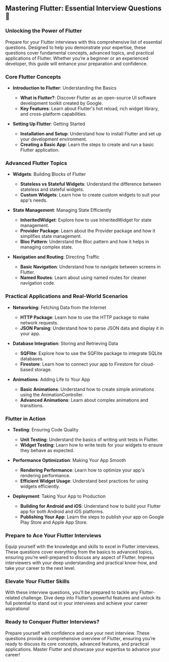 ## Mastering Flutter: Essential Interview Questions 🚀

### Unlocking the Power of Flutter

Prepare for your Flutter interviews with this comprehensive list of essential questions. Designed to help you demonstrate your expertise, these questions cover fundamental concepts, advanced topics, and practical applications of Flutter. Whether you’re a beginner or an experienced developer, this guide will enhance your preparation and confidence.

### Core Flutter Concepts

- **Introduction to Flutter**: Understanding the Basics
  - **What is Flutter?**: Discover Flutter as an open-source UI software development toolkit created by Google.
  - **Key Features**: Learn about Flutter's hot reload, rich widget library, and cross-platform capabilities.

- **Setting Up Flutter**: Getting Started
  - **Installation and Setup**: Understand how to install Flutter and set up your development environment.
  - **Creating a Basic App**: Learn the steps to create and run a basic Flutter application.

### Advanced Flutter Topics

- **Widgets**: Building Blocks of Flutter
  - **Stateless vs Stateful Widgets**: Understand the difference between stateless and stateful widgets.
  - **Custom Widgets**: Learn how to create custom widgets to suit your app's needs.

- **State Management**: Managing State Efficiently
  - **InheritedWidget**: Explore how to use InheritedWidget for state management.
  - **Provider Package**: Learn about the Provider package and how it simplifies state management.
  - **Bloc Pattern**: Understand the Bloc pattern and how it helps in managing complex state.

- **Navigation and Routing**: Directing Traffic
  - **Basic Navigation**: Understand how to navigate between screens in Flutter.
  - **Named Routes**: Learn about using named routes for cleaner navigation code.

### Practical Applications and Real-World Scenarios

- **Networking**: Fetching Data from the Internet
  - **HTTP Package**: Learn how to use the HTTP package to make network requests.
  - **JSON Parsing**: Understand how to parse JSON data and display it in your app.

- **Database Integration**: Storing and Retrieving Data
  - **SQFlite**: Explore how to use the SQFlite package to integrate SQLite databases.
  - **Firestore**: Learn how to connect your app to Firestore for cloud-based storage.

- **Animations**: Adding Life to Your App
  - **Basic Animations**: Understand how to create simple animations using the AnimationController.
  - **Advanced Animations**: Learn about complex animations and transitions.

### Flutter in Action

- **Testing**: Ensuring Code Quality
  - **Unit Testing**: Understand the basics of writing unit tests in Flutter.
  - **Widget Testing**: Learn how to write tests for your widgets to ensure they behave as expected.

- **Performance Optimization**: Making Your App Smooth
  - **Rendering Performance**: Learn how to optimize your app's rendering performance.
  - **Efficient Widget Usage**: Understand best practices for using widgets efficiently.

- **Deployment**: Taking Your App to Production
  - **Building for Android and iOS**: Understand how to build your Flutter app for both Android and iOS platforms.
  - **Publishing Your App**: Learn the steps to publish your app on Google Play Store and Apple App Store.

### Prepare to Ace Your Flutter Interviews

Equip yourself with the knowledge and skills to excel in Flutter interviews. These questions cover everything from the basics to advanced topics, ensuring you’re well-prepared to discuss any aspect of Flutter. Impress interviewers with your deep understanding and practical know-how, and take your career to the next level.

### Elevate Your Flutter Skills

With these interview questions, you’ll be prepared to tackle any Flutter-related challenge. Dive deep into Flutter’s powerful features and unlock its full potential to stand out in your interviews and achieve your career aspirations!

### Ready to Conquer Flutter Interviews?

Prepare yourself with confidence and ace your next interview. These questions provide a comprehensive overview of Flutter, ensuring you’re ready to discuss its core concepts, advanced features, and practical applications. Master Flutter and showcase your expertise to advance your career!
